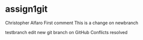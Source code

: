 # assign1git
Christopher Alfaro
First comment
This is a change on newbranch

testbranch edit
new git branch on GitHub
Conflicts resolved
